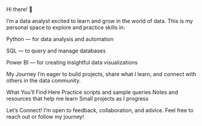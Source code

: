 Hi there! 👋

I’m a data analyst excited to learn and grow in the world of data. This is my personal space to explore and practice skills in:




Python — for data analysis and automation

SQL — to query and manage databases

Power BI — for creating insightful data visualizations


My Journey
I’m eager to build projects, share what I learn, and connect with others in the data community.

What You’ll Find Here
Practice scripts and sample queries
Notes and resources that help me learn
Small projects as I progress

Let’s Connect!
I’m open to feedback, collaboration, and advice. Feel free to reach out or follow my journey!
